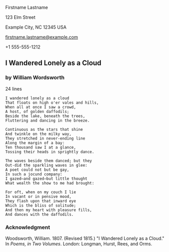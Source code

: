 <!--
Convert this to PDF (reference README.md on how to do that).

NOTE: this is experimental! This will likely change.

Short-form manuscript for poetry:
- one poem per document
- m-contact, main title block (title, byline and m-facts), and one m-poem 
  -- that's it.
- Alternatively, .m-contact, main title block (title, byline and .m-facts), and
  then empty-.m-chapter + one .m-poem, then .m-chapter entitled
  "Acknowledgement", and an .m-scene.foothang with an acknowledge of prior
  publication.

(c) Copyright 2022 Todd Warner
This work is licensed under Attribution 4.0 International. To view a copy
of this license, visit http://creativecommons.org/licenses/by/4.0/
-->

<style>
    /*
    @import "https://toddwarner.io/pub/css/manuscript/manuscript.css";
    */
    @import "../manuscript.css";
</style>

<div id="vpage">
<article id="manuscript" class="short poetry">

<div id="m-contact">

Firstname Lastname

123 Elm Street

Example City, NC 12345 USA

firstname.lastname@example.com

+1 555-555-1212

</div>

<div class="m-header">

# I Wandered Lonely as a Cloud

### by William Wordsworth

<div class="m-facts">

24 lines

</div></div>

<section class="m-chapter">
<section class="m-poem">

```plaintext
I wandered lonely as a cloud
That floats on high o'er vales and hills,
When all at once I saw a crowd,
A host, of golden daffodils;
Beside the lake, beneath the trees,
Fluttering and dancing in the breeze.
```
```plaintext
Continuous as the stars that shine
And twinkle on the milky way,
They stretched in never-ending line
Along the margin of a bay:
Ten thousand saw I at a glance,
Tossing their heads in sprightly dance.
```
```plaintext
The waves beside them danced; but they
Out-did the sparkling waves in glee:
A poet could not but be gay,
In such a jocund company:
I gazed—and gazed—but little thought
What wealth the show to me had brought:
```
```plaintext
For oft, when on my couch I lie
In vacant or in pensive mood,
They flash upon that inward eye
Which is the bliss of solitude;
And then my heart with pleasure fills,
And dances with the daffodils.
```

</section> <!-- end scene --> 
</section> <!-- end chapter --> 

<section class="m-chapter force-break-before">
<div class="m-header">

# Acknowledgment

</div>
<section class="m-scene foothang">

Woodsworth, William. 1807. (Revised 1815.) "I Wandered Lonely as a Cloud." In *Poems, in Two Volumes*. London: Longman, Hurst, Rees, and Orms.

</section> <!-- scene -->
</section> <!-- end chapter -->

</article> <!-- manuscript -->
</div> <!-- vpage -->

